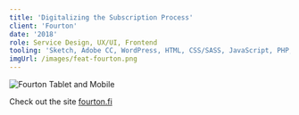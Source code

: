 ```yaml
---
title: 'Digitalizing the Subscription Process'
client: 'Fourton'
date: '2018'
role: Service Design, UX/UI, Frontend
tooling: 'Sketch, Adobe CC, WordPress, HTML, CSS/SASS, JavaScript, PHP, Docker, Gulp, Git'
imgUrl: /images/feat-fourton.png
---
```


![Fourton Tablet and Mobile](../images/client-fourton-1.jpg)

Check out the site
[fourton.fi](https://www.fourton.fi/)